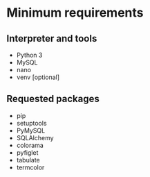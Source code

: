 # Minimum requirements

## Interpreter and tools

* Python 3
* MySQL
* nano
* venv [optional]

## Requested packages

* pip
* setuptools
* PyMySQL
* SQLAlchemy
* colorama
* pyfiglet
* tabulate
* termcolor